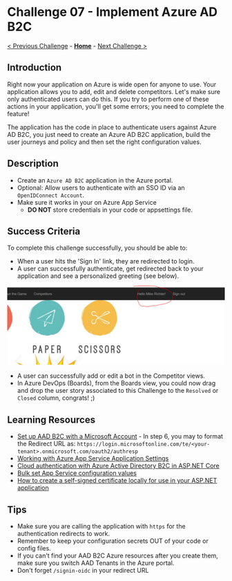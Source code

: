 # Challenge 07 - Implement Azure AD B2C

[< Previous Challenge](./Challenge-06.md) - **[Home](../README.md)** - [Next Challenge >](./Challenge-08.md)

## Introduction

Right now your application on Azure is wide open for anyone to use. Your application allows you to add, edit and delete competitors. Let's make sure only authenticated users can do this. If you try to perform one of these actions in your application, you'll get some errors; you need to complete the feature!

The application has the code in place to authenticate users against Azure AD B2C, you just need to create an Azure AD B2C application, build the user journeys and policy and then set the right configuration values.

## Description

- Create an `Azure AD B2C` application in the Azure portal.
- Optional: Allow users to authenticate with an SSO ID via an `OpenIDConnect Account`.
- Make sure it works in your on Azure App Service
  - **DO NOT** store credentials in your code or appsettings file.

## Success Criteria

To complete this challenge successfully, you should be able to:

- When a user hits the 'Sign In' link, they are redirected to login.
- A user can successfully authenticate, get redirected back to your application and see a personalized greeting (see below).

![Personalized Authenticated Greeting](../images/personalized-authenticated-greeting.PNG "Personalized Authenticated Greeting")

- A user can successfully add or edit a bot in the Competitor views.
- In Azure DevOps (Boards), from the Boards view, you could now drag and drop the user story associated to this Challenge to the `Resolved` or `Closed` column, congrats! ;)

## Learning Resources

- [Set up AAD B2C with a Microsoft Account](https://docs.microsoft.com/en-us/azure/active-directory-b2c/active-directory-b2c-setup-msa-app) - In step 6, you may to format the Redirect URL as: `https://login.microsoftonline.com/te/<your-tenant>.onmicrosoft.com/oauth2/authresp`
- [Working with Azure App Service Application Settings](https://blogs.msdn.microsoft.com/cjaliaga/2016/08/10/working-with-azure-app-services-application-settings-and-connection-strings-in-asp-net-core/)
- [Cloud authentication with Azure Active Directory B2C in ASP.NET Core](https://docs.microsoft.com/en-us/aspnet/core/security/authentication/azure-ad-b2c?view=aspnetcore-2.1)
- [Bulk set App Service configuration values](https://learn.microsoft.com/en-us/azure/app-service/configure-common?tabs%253Dcli#edit-app-settings-in-bulk)
- [How to create a self-signed certificate locally for use in your ASP.NET application](https://github.com/dotnet/dotnet-docker/blob/main/samples/run-aspnetcore-https-development.md)

## Tips

- Make sure you are calling the application with `https` for the authentication redirects to work.
- Remember to keep your configuration secrets OUT of your code or config files.
- If you can't find your AAD B2C Azure resources after you create them, make sure you switch AAD Tenants in the Azure portal.
- Don't forget `/signin-oidc` in your redirect URL
